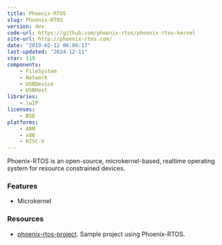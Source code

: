 ```yaml
---
title: Phoenix-RTOS
slug: Phoenix-RTOS
version: dev
code-url: https://github.com/phoenix-rtos/phoenix-rtos-kernel
site-url: http://phoenix-rtos.com/
date: "2019-02-12 06:00:17"
last-updated: "2024-12-11"
star: 119
components:
    - FileSystem
    - Network
    - USBDevice
    - USBHost
libraries:
    - lwIP
licenses:
    - BSD
platforms:
    - ARM
    - x86
    - RISC-V
---
```

Phoenix-RTOS is an open-source, microkernel-based, realtime operating system for resource constrained devices.

<!--more-->

### Features
- Microkernel

### Resources
<!--github-projects-->
- [phoenix-rtos-project](https://github.com/phoenix-rtos/phoenix-rtos-project). Sample project using Phoenix-RTOS.
